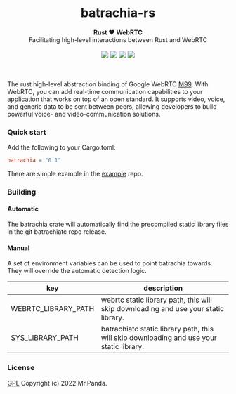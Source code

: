 <h1 align="center">
    batrachia-rs
</h1>
<div align="center">
    <strong>Rust ❤️ WebRTC</strong>
    </br>
    <span>Facilitating high-level interactions between Rust and WebRTC</span>
</div>
</br>
<div align="center">
    <img src="https://img.shields.io/github/languages/top/colourful-rtc/batrachia"/>
    <img src="https://img.shields.io/github/license/colourful-rtc/batrachia"/>
    <img src="https://img.shields.io/github/issues/colourful-rtc/batrachia"/>
    <img src="https://img.shields.io/github/stars/colourful-rtc/batrachia"/>
</div>
<br/>
<br/>


The rust high-level abstraction binding of Google WebRTC [M99](https://groups.google.com/g/discuss-webrtc/c/Yf6c3HW4N3k/m/3SC_Hy15BQAJ). With WebRTC, you can add real-time communication capabilities to your application that works on top of an open standard. It supports video, voice, and generic data to be sent between peers, allowing developers to build powerful voice- and video-communication solutions.


### Quick start

Add the following to your Cargo.toml:

```toml
batrachia = "0.1"
```

There are simple example in the [example](https://github.com/colourful-rtc/example) repo.

### Building

#### Automatic

The batrachia crate will automatically find the precompiled static library files in the git batrachiatc repo release.

#### Manual

A set of environment variables can be used to point batrachia towards. They will override the automatic detection logic.

| key                 | description                                                                              |
|---------------------|------------------------------------------------------------------------------------------|
| WEBRTC_LIBRARY_PATH | webrtc static library path, this will skip downloading and use your static library.      |
| SYS_LIBRARY_PATH    | batrachiatc static library path, this will skip downloading and use your static library. |


### License
[GPL](./LICENSE) Copyright (c) 2022 Mr.Panda.
